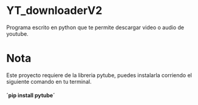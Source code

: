 # YT_downloaderV2
Programa escrito en python que te permite descargar video o audio de youtube.

# Nota
Este proyecto requiere de la libreria pytube, puedes instalarla corriendo el siguiente comando en tu terminal.

#### ´pip install pytube´
